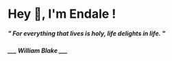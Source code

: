 <h1 title="head"> Hey 👋, I'm Endale !</h1>

**<h5><i>" For everything that lives is holy, life delights in life. "</i></h5>**

*<b>___ William Blake ___</b>*
